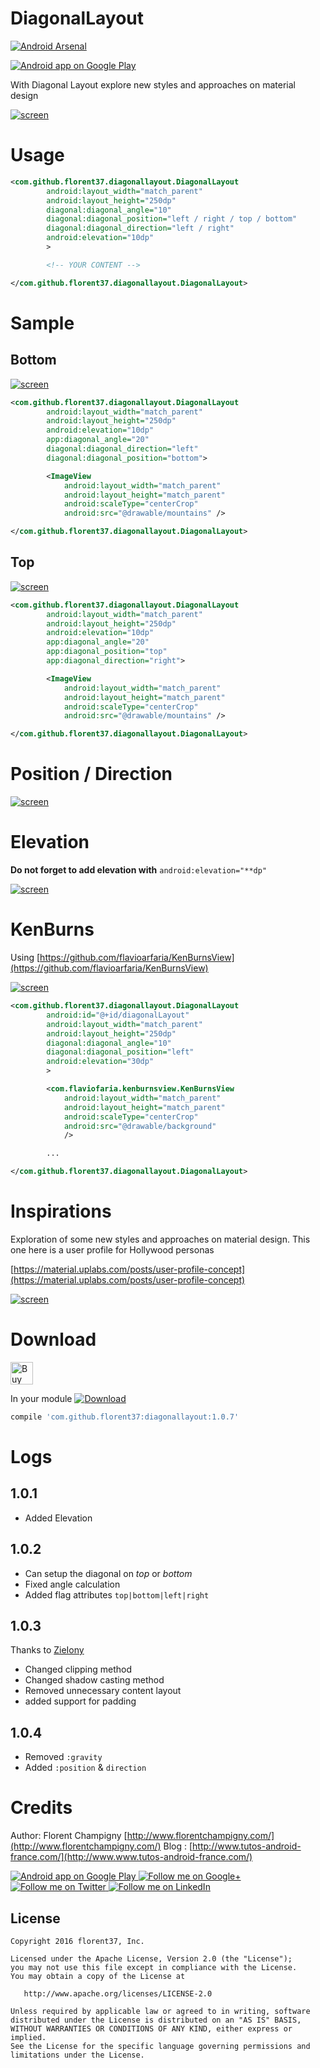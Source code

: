 # DiagonalLayout

[![Android Arsenal](https://img.shields.io/badge/Android%20Arsenal-DiagonalLayout-brightgreen.svg?style=flat)](http://android-arsenal.com/details/1/4530)

<a href="https://play.google.com/store/apps/details?id=com.github.florent37.florent.champigny">
  <img alt="Android app on Google Play" src="https://developer.android.com/images/brand/en_app_rgb_wo_45.png" />
</a>

With Diagonal Layout explore new styles and approaches on material design

[![screen](https://raw.githubusercontent.com/florent37/DiagonalLayout/master/media/sample.gif)](https://www.github.com/florent37/DiagonalLayout)

# Usage

```xml
<com.github.florent37.diagonallayout.DiagonalLayout
        android:layout_width="match_parent"
        android:layout_height="250dp"
        diagonal:diagonal_angle="10"
        diagonal:diagonal_position="left / right / top / bottom"
        diagonal:diagonal_direction="left / right"
        android:elevation="10dp"
        >

        <!-- YOUR CONTENT -->

</com.github.florent37.diagonallayout.DiagonalLayout>
```

# Sample

## Bottom

[![screen](https://raw.githubusercontent.com/florent37/DiagonalLayout/master/media/sample2_elevation.png)](https://www.github.com/florent37/DiagonalLayout)

```xml
<com.github.florent37.diagonallayout.DiagonalLayout
        android:layout_width="match_parent"
        android:layout_height="250dp"
        android:elevation="10dp"
        app:diagonal_angle="20"
        diagonal:diagonal_direction="left"
        diagonal:diagonal_position="bottom">

        <ImageView
            android:layout_width="match_parent"
            android:layout_height="match_parent"
            android:scaleType="centerCrop"
            android:src="@drawable/mountains" />

</com.github.florent37.diagonallayout.DiagonalLayout>
```

## Top

[![screen](https://raw.githubusercontent.com/florent37/DiagonalLayout/master/media/sample2_bottom.png)](https://www.github.com/florent37/DiagonalLayout)

```xml
<com.github.florent37.diagonallayout.DiagonalLayout
        android:layout_width="match_parent"
        android:layout_height="250dp"
        android:elevation="10dp"
        app:diagonal_angle="20"
        app:diagonal_position="top"
        app:diagonal_direction="right">

        <ImageView
            android:layout_width="match_parent"
            android:layout_height="match_parent"
            android:scaleType="centerCrop"
            android:src="@drawable/mountains" />

</com.github.florent37.diagonallayout.DiagonalLayout>
```

# Position / Direction

[![screen](https://raw.githubusercontent.com/florent37/DiagonalLayout/master/media/positions_small.png)](https://www.github.com/florent37/DiagonalLayout)

# Elevation

**Do not forget to add elevation with** `android:elevation="**dp"`

[![screen](https://raw.githubusercontent.com/florent37/DiagonalLayout/master/media/with_elevation_small.png)](https://www.github.com/florent37/DiagonalLayout)

# KenBurns

Using [https://github.com/flavioarfaria/KenBurnsView](https://github.com/flavioarfaria/KenBurnsView)

[![screen](https://raw.githubusercontent.com/florent37/DiagonalLayout/master/media/sample.gif)](https://www.github.com/florent37/DiagonalLayout)

```xml
<com.github.florent37.diagonallayout.DiagonalLayout
        android:id="@+id/diagonalLayout"
        android:layout_width="match_parent"
        android:layout_height="250dp"
        diagonal:diagonal_angle="10"
        diagonal:diagonal_position="left"
        android:elevation="30dp"
        >

        <com.flaviofaria.kenburnsview.KenBurnsView
            android:layout_width="match_parent"
            android:layout_height="match_parent"
            android:scaleType="centerCrop"
            android:src="@drawable/background"
            />

        ...

</com.github.florent37.diagonallayout.DiagonalLayout>
```

# Inspirations

Exploration of some new styles and approaches on material design. This one here is a user profile for Hollywood personas

[https://material.uplabs.com/posts/user-profile-concept](https://material.uplabs.com/posts/user-profile-concept)

[![screen](https://raw.githubusercontent.com/florent37/DiagonalLayout/master/media/materialup.png)](https://material.uplabs.com/posts/user-profile-concept)

# Download

<a href='https://ko-fi.com/A160LCC' target='_blank'><img height='36' style='border:0px;height:36px;' src='https://az743702.vo.msecnd.net/cdn/kofi1.png?v=0' border='0' alt='Buy Me a Coffee at ko-fi.com' /></a>

In your module [![Download](https://api.bintray.com/packages/florent37/maven/DiagonalLayout/images/download.svg)](https://bintray.com/florent37/maven/DiagonalLayout/_latestVersion)
```groovy
compile 'com.github.florent37:diagonallayout:1.0.7'
```

# Logs

## 1.0.1

- Added Elevation

## 1.0.2

- Can setup the diagonal on *top* or *bottom*
- Fixed angle calculation
- Added flag attributes `top|bottom|left|right`

## 1.0.3

Thanks to [ZieIony](https://github.com/ZieIony)

- Changed clipping method
- Changed shadow casting method
- Removed unnecessary content layout
- added support for padding

## 1.0.4

- Removed `:gravity`
- Added `:position` & `direction`

# Credits

Author: Florent Champigny [http://www.florentchampigny.com/](http://www.florentchampigny.com/)
Blog : [http://www.tutos-android-france.com/](http://www.www.tutos-android-france.com/)

<a href="https://play.google.com/store/apps/details?id=com.github.florent37.florent.champigny">
  <img alt="Android app on Google Play" src="https://developer.android.com/images/brand/en_app_rgb_wo_45.png" />
</a>
<a href="https://plus.google.com/+florentchampigny">
  <img alt="Follow me on Google+"
       src="https://raw.githubusercontent.com/florent37/DaVinci/master/mobile/src/main/res/drawable-hdpi/gplus.png" />
</a>
<a href="https://twitter.com/florent_champ">
  <img alt="Follow me on Twitter"
       src="https://raw.githubusercontent.com/florent37/DaVinci/master/mobile/src/main/res/drawable-hdpi/twitter.png" />
</a>
<a href="https://www.linkedin.com/in/florentchampigny">
  <img alt="Follow me on LinkedIn"
       src="https://raw.githubusercontent.com/florent37/DaVinci/master/mobile/src/main/res/drawable-hdpi/linkedin.png" />
</a>


License
--------

    Copyright 2016 florent37, Inc.

    Licensed under the Apache License, Version 2.0 (the "License");
    you may not use this file except in compliance with the License.
    You may obtain a copy of the License at

       http://www.apache.org/licenses/LICENSE-2.0

    Unless required by applicable law or agreed to in writing, software
    distributed under the License is distributed on an "AS IS" BASIS,
    WITHOUT WARRANTIES OR CONDITIONS OF ANY KIND, either express or implied.
    See the License for the specific language governing permissions and
    limitations under the License.
